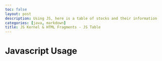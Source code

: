 ```yaml
---
toc: false
layout: post
description: Using JS, here is a table of stocks and their information. 
categories: [java, markdown]
title: JS Kernel & HTML Fragments - JS Table
---
```


# Javascript Usage

<script>
// define a function to hold data for a Person
function Person(name, nationality, age) {
    this.name = name;
    this.nationality = nationality;
    this.age = age;
    this.role = "";
}

// define a setter for role in Person data
Person.prototype.setRole = function(role) {
    this.role = role;
}

// defines the manager
var manager = new Person("Zidane", "France", 50);
manager.setRole("Manager");

// JSON conversion from object to a string
Person.prototype.toJSON = function() {
    const obj = {name: this.name, nationality: this.nationality, age: this.age, role: this.role};
    const json = JSON.stringify(obj);
    return json;
}

// player data
var players = [
    new Person("Kevin de Bruyne", "Belgium", 31),
    new Person("Lionel Messi", "Argentina", 35),
    new Person("Vinicius Jr.", "Brazil", 22),
    new Person("Neymar", "Brazil", 30),
    new Person("Haaland", "Norway", 22),
    new Person("Sergio Ramos", "Spain", 36),
];

function Squad(manager, players){
    this.manager = manager;
    this.squad = [manager];

    this.players = players;
    this.players.forEach(player => {player.setRole("Player"); this.squad.push(player); });

    this.json = [];
    this.squad.forEach(player => this.json.push(player.toJSON()));
}

var FUT = new Squad(manager, players);

Squad.prototype._toHtml = function() {

    var style = (
        "display:inline-block;" +
      "background:black;" +
      "border: 2px solid grey;" +
      "box-shadow: 0.8em 0.4em 0.4em grey;"
    );

// HTML Body of Table is build as a series of concatenations (+=)
var body = "";
// Heading for Array Columns
body += "<tr>";
body += "<th><mark>" + "Name" + "</mark></th>";
body += "<th><mark>" + "Nationality" + "</mark></th>";
body += "<th><mark>" + "Age" + "</mark></th>";
body += "<th><mark>" + "Role" + "</mark></th>";
body += "</tr>";
// Data of Array, iterate through each row of lakers team
for (var row of FUT.squad) {
  // tr for each row, a new line
  body += "<tr>";
  // td for each column of data
  body += "<td>" + row.name + "</td>";
  body += "<td>" + row.nationality + "</td>";
  body += "<td>" + row.age + "</td>";
  body += "<td>" + row.role + "</td>";
  // tr to end line
  body += "<tr>";
}

 // Build and HTML fragment of div, table, table body
return (
  "<div style='" + style + "'>" +
    "<table>" +
      body +
    "</table>" +
  "</div>"
  );

};

// IJavaScript HTML processor receive parameter of defined HTML fragment
$$.html(FUT._toHtml());
</script>
